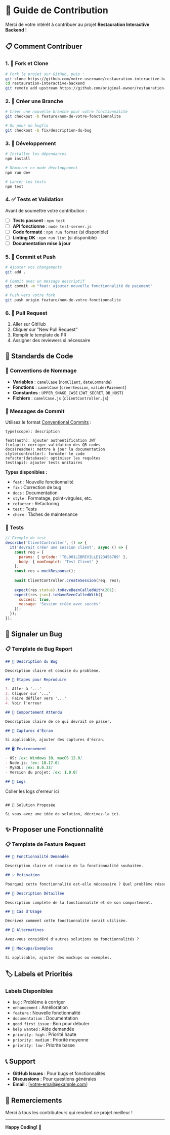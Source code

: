 # 🤝 Guide de Contribution

Merci de votre intérêt à contribuer au projet **Restauration Interactive Backend** ! 

## 📋 Comment Contribuer

### 1. 🍴 Fork et Clone

```bash
# Fork le projet sur GitHub, puis :
git clone https://github.com/votre-username/restauration-interactive-backend.git
cd restauration-interactive-backend
git remote add upstream https://github.com/original-owner/restauration-interactive-backend.git
```

### 2. 🌿 Créer une Branche

```bash
# Créer une nouvelle branche pour votre fonctionnalité
git checkout -b feature/nom-de-votre-fonctionnalite

# Ou pour un bugfix
git checkout -b fix/description-du-bug
```

### 3. 🔧 Développement

```bash
# Installer les dépendances
npm install

# Démarrer en mode développement
npm run dev

# Lancer les tests
npm test
```

### 4. ✅ Tests et Validation

Avant de soumettre votre contribution :

- [ ] **Tests passent** : `npm test`
- [ ] **API fonctionne** : `node test-server.js`
- [ ] **Code formaté** : `npm run format` (si disponible)
- [ ] **Linting OK** : `npm run lint` (si disponible)
- [ ] **Documentation mise à jour**

### 5. 📝 Commit et Push

```bash
# Ajouter vos changements
git add .

# Commit avec un message descriptif
git commit -m "feat: ajouter nouvelle fonctionnalité de paiement"

# Push vers votre fork
git push origin feature/nom-de-votre-fonctionnalite
```

### 6. 🔄 Pull Request

1. Aller sur GitHub
2. Cliquer sur "New Pull Request"
3. Remplir le template de PR
4. Assigner des reviewers si nécessaire

## 📏 Standards de Code

### 🎯 Conventions de Nommage

- **Variables** : `camelCase` (`nomClient`, `dateCommande`)
- **Fonctions** : `camelCase` (`creerSession`, `validerPaiement`)
- **Constantes** : `UPPER_SNAKE_CASE` (`JWT_SECRET`, `DB_HOST`)
- **Fichiers** : `camelCase.js` (`clientController.js`)

### 📝 Messages de Commit

Utilisez le format [Conventional Commits](https://www.conventionalcommits.org/) :

```
type(scope): description

feat(auth): ajouter authentification JWT
fix(api): corriger validation des QR codes
docs(readme): mettre à jour la documentation
style(controller): formater le code
refactor(database): optimiser les requêtes
test(api): ajouter tests unitaires
```

**Types disponibles :**
- `feat` : Nouvelle fonctionnalité
- `fix` : Correction de bug
- `docs` : Documentation
- `style` : Formatage, point-virgules, etc.
- `refactor` : Refactoring
- `test` : Tests
- `chore` : Tâches de maintenance

### 🧪 Tests

```javascript
// Exemple de test
describe('ClientController', () => {
  it('devrait créer une session client', async () => {
    const req = {
      params: { qrCode: 'TBL001LIBREVILLE123456789' },
      body: { nomComplet: 'Test Client' }
    };
    const res = mockResponse();
    
    await ClientController.createSession(req, res);
    
    expect(res.status).toHaveBeenCalledWith(201);
    expect(res.json).toHaveBeenCalledWith({
      success: true,
      message: 'Session créée avec succès'
    });
  });
});
```

## 🐛 Signaler un Bug

### 📋 Template de Bug Report

```markdown
## 🐛 Description du Bug

Description claire et concise du problème.

## 🔄 Étapes pour Reproduire

1. Aller à '...'
2. Cliquer sur '...'
3. Faire défiler vers '...'
4. Voir l'erreur

## 🎯 Comportement Attendu

Description claire de ce qui devrait se passer.

## 📸 Captures d'Écran

Si applicable, ajouter des captures d'écran.

## 🖥️ Environnement

- OS: [ex: Windows 10, macOS 12.0]
- Node.js: [ex: 18.17.0]
- MySQL: [ex: 8.0.33]
- Version du projet: [ex: 1.0.0]

## 📝 Logs

```
Coller les logs d'erreur ici
```

## 🔧 Solution Proposée

Si vous avez une idée de solution, décrivez-la ici.
```

## ✨ Proposer une Fonctionnalité

### 📋 Template de Feature Request

```markdown
## 🚀 Fonctionnalité Demandée

Description claire et concise de la fonctionnalité souhaitée.

## 💡 Motivation

Pourquoi cette fonctionnalité est-elle nécessaire ? Quel problème résout-elle ?

## 📝 Description Détaillée

Description complète de la fonctionnalité et de son comportement.

## 🎯 Cas d'Usage

Décrivez comment cette fonctionnalité serait utilisée.

## 🔄 Alternatives

Avez-vous considéré d'autres solutions ou fonctionnalités ?

## 📸 Mockups/Exemples

Si applicable, ajouter des mockups ou exemples.
```

## 🏷️ Labels et Priorités

### Labels Disponibles

- `bug` : Problème à corriger
- `enhancement` : Amélioration
- `feature` : Nouvelle fonctionnalité
- `documentation` : Documentation
- `good first issue` : Bon pour débuter
- `help wanted` : Aide demandée
- `priority: high` : Priorité haute
- `priority: medium` : Priorité moyenne
- `priority: low` : Priorité basse

## 📞 Support

- **GitHub Issues** : Pour bugs et fonctionnalités
- **Discussions** : Pour questions générales
- **Email** : [votre-email@example.com]

## 🙏 Remerciements

Merci à tous les contributeurs qui rendent ce projet meilleur !

---

**Happy Coding! 🚀**
